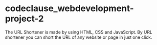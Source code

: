 # codeclause_webdevelopment-project-2
The URL Shortener is made by using HTML, CSS and JavaScript. By URL shortener you can short the URL of any website or page in just one click.
